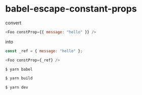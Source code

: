 # babel-escape-constant-props

convert

```javascript
<Foo constProp={{ message: "hello" }} />
```

into

```javascript
const _ref = { message: "hello" };

<Foo constProp={_ref} />
```

```sh
$ yarn babel
```

```sh
$ yarn build
```

```sh
$ yarn dev
```
